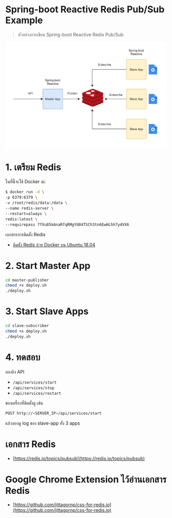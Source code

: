# Spring-boot Reactive Redis Pub/Sub Example 

> ตัวอย่างการเขียน Spring-boot Reactive Redis Pub/Sub

<img src="./redis-pubsub.png" width="700">

# 1. เตรียม Redis

ในที่นี้จะใช้ Docker น่ะ 

```sh
$ docker run -d \
-p 6379:6379 \
-v /root/redis/data:/data \
--name redis-server \
--restart=always \
redis:latest \
--requirepass 7fXu85kAnaRfqRMgYU84TSCh3tn6EwHLhh7ydVX6
```

เอกสารการติดตั้ง Redis 

- [ติดตั้ง Redis ด้วย Docker บน Ubuntu 18.04](https://www.jittagornp.me/blog/install-docker-redis-on-ubuntu-18.04/)

# 2. Start Master App

```sh
cd master-publisher
chmod +x deploy.sh
./deploy.sh
```

# 3. Start Slave Apps

```sh
cd slave-subscriber
chmod +x deploy.sh
./deploy.sh
```

# 4. ทดสอบ

ลองยิง API 

- `/api/services/start` 
- `/api/services/stop` 
- `/api/services/restart` 

ของเครื่องที่ติดตั้งดู เช่น 

```sh
POST http://<SERVER_IP>/api/services/start
```

แล้วลองดู log ของ slave-app ทั้ง 3 apps 

# เอกสาร Redis

- [https://redis.io/topics/pubsub](https://redis.io/topics/pubsub)

# Google Chrome Extension ไว้อ่านเอกสาร Redis 

- [https://github.com/jittagornp/css-for-redis.io](https://github.com/jittagornp/css-for-redis.io)
